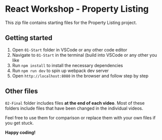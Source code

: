 # React Workshop - Property Listing

This zip file contains starting files for the Property Listing project.

## Getting started
1. Open `01-Start` folder in VSCode or any other code editor
2. Navigate to `01-Start` in the terminal (build into VSCode or any other you like
3. Run `npm install` to install the necessary dependencies
4. Run `npm run dev` to spin up webpack dev server
5. Open `http://localhost:8080` in the browser and follow step by step

## Other files
`02-Final` folder includes files **at the end of each video**. Most of these folders include files that have been changed in the individual videos.

Feel free to use them for comparison or replace them with your own files if you get stuck.

**Happy coding!**